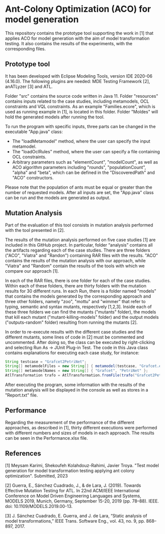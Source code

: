 # Ant-Colony Optimization (ACO) for model generation
This repository contains the prototype tool supporting the work in [1] that applies ACO for model generation with the aim of model transformation testing. It also contains the results of the experiments, with the corresponding files. 


## Prototype tool 
It has been developed with Eclipse Modeling Tools, version IDE 2020-06 (4.16.0). The following plugins are needed: MDE Testing Framework [2], anATLyzer [3] and ATL.

Folder "src" contains the source code written in Java 11. Folder "resources" contains inputs related to the case studies, including metamodels, OCL constraints and VQL constraints. As an example "Families.ecore", which is used as running example in [1], is located in this folder. Folder "Moldes" will hold the generated models after running the tool.

To run the program with specific inputs, three parts can be changed in the executable "App.java" class:
* The "loadMetamodel" method, where the user can specify the input metamodel.
* The "loadOclRules" method, where the user can specify a file containing OCL constraints.
* Arbitrary parameters such as "elementCount", "modelCount", as well as ACO algorithm parameters including "rounds", "populationCount", "alpha" and "beta", which can be defined in the "DiscoveredPath" and "ACO" constructors.

Please note that the population of ants must be equal or greater than the number of requested models. After all inputs are set, the "App.java" class can be run and the models are generated as output.

## Mutation Analysis

Part of the evaluation of this tool consists in mutation analysis performed with the tool presented in [2]. 

The results of the mutation analysis performed on five case studies [1] are included in this GitHub project. In particular, folder “analysis” contains all the artifacts regarding each of the case studies. There are three folders ("ACO", "Viatra" and "Randon") containing RAR files with the results. "ACO" contains the results of the mutation analysis with our approach, while "Viatra" and "Random" contain the results of the tools with which we compare our approach [1].

In each of the RAR files, there is one folder for each of the case studies. Within each of these folders, there are thirty folders with the mutation results for 30 different runs. In each Run, there is a folder named "models" that contains the models generated by the corresponding approach and three other folders, namely "zoo", "mottu" and "wimmer" that refer to typing, semantic and syntax mutants, respectively [1,2,3]. Inside each of these three folders we can find the mutants ("mutants" folder), the models that kill each mutant ("mutant-killing-models" folder) and the output models ("outputs-random" folder) resulting from running the mutants [2]. 

In order to re-execute results with the different case studies and the different mutants, some lines of code in [2] must be commented and uncommented. After doing so, the class can be executed by right-clicking and selecting Run As -> JUnit Plug-in Test. The code in this Java class contains explanations for executing each case study, for instance:

```java
String testcase = "Grafcet2PetriNet";
String[] metamodelFiles = new String[] { metamodel(testcase, "Grafcet.ecore"), metamodel(testcase, "PetriNet.ecore") };
String[] metamodelNames = new String[] { "Grafcet", "PetriNet" };	
AtlTransformation trafo = AtlTransformation.fromFile(trafo("Grafcet2PetriNet", "Grafcet2PetriNet.atl"), metamodelFiles, metamodelNames);
```

After executing the program, some information with the results of the mutation analysis will be displayed in the console as well as stores in a "Report.txt" file.

## Performance

Regarding the measurement of the performance of the different approaches, as described in [1], thirty different executions were performed with different numbers and sizes of models in each approach. The results can be seen in the Performance.xlsx file. 

## References

[1] Meysam Karimi, Shekoufeh Kolahdouz-Rahimi, Javier Troya. "Test model generation for model transformation testing applying ant colony optimization". Submitted, 2023

[2] Guerra, E., Sánchez Cuadrado, J., & de Lara, J. (2019). Towards Effective Mutation Testing for ATL. In 22nd ACM/IEEE International Conference on Model Driven Engineering Languages and Systems, MODELS 2019, Munich, Germany, September 15-20, 2019 (pp. 78–88). IEEE. doi: 10.1109/MODELS.2019.00-13.

[3] J. Sánchez Cuadrado, E. Guerra, and J. de Lara, “Static analysis of model transformations,” IEEE Trans. Software Eng., vol. 43, no. 9, pp. 868–897, 2017.
